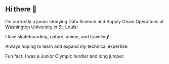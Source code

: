 ## Hi there 👋
I’m currently a junior studying Data Science and Supply Chain Operations at Washington University in St. Louis!

I love skateboarding, nature, anime, and traveling!

Always hoping to learn and expand my technical expertise.

Fun fact: I was a Junior Olympic hurdler and long jumper.
<!--
**g-seaton/g-seaton** is a ✨ _special_ ✨ repository because its `README.md` (this file) appears on your GitHub profile.

Here are some ideas to get you started:

- 
-->

